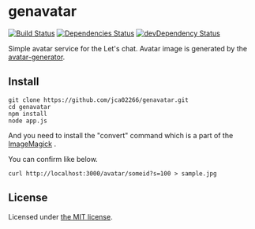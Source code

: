 # genavatar

[![Build Status](https://travis-ci.org/jca02266/genavatar.svg)](https://travis-ci.org/jca02266/genavatar)
[![Dependencies Status](https://david-dm.org/jca02266/genavatar.svg)](https://david-dm.org/jca02266/genavatar)
[![devDependency Status](https://david-dm.org/jca02266/genavatar/dev-status.svg)](https://david-dm.org/jca02266/genavatar#info=devDependencies)

Simple avatar service for the Let's chat.
Avatar image is generated by the [avatar-generator](https://github.com/arusanov/avatar-generator).

## Install

```
git clone https://github.com/jca02266/genavatar.git
cd genavatar
npm install
node app.js
```

And you need to install the "convert" command which is a part of the [ImageMagick](http://www.imagemagick.org/) .

You can confirm like below.

```
curl http://localhost:3000/avatar/someid?s=100 > sample.jpg
```

## License

Licensed under [the MIT license][license].

[license]: https://github.com/jca02266/genavatar/blob/master/LICENSE
